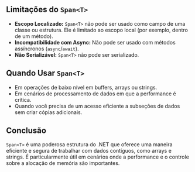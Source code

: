 ## Limitações do `Span<T>`

- **Escopo Localizado:** `Span<T>` não pode ser usado como campo de uma classe ou estrutura. Ele é limitado ao escopo local (por exemplo, dentro de um método).
- **Incompatibilidade com Async:** Não pode ser usado com métodos assíncronos (`async`/`await`).
- **Não Serializável:** `Span<T>` não pode ser serializado.

## Quando Usar `Span<T>`

- Em operações de baixo nível em buffers, arrays ou strings.
- Em cenários de processamento de dados em que a performance é crítica.
- Quando você precisa de um acesso eficiente a subseções de dados sem criar cópias adicionais.

## Conclusão

`Span<T>` é uma poderosa estrutura do .NET que oferece uma maneira eficiente e segura de trabalhar com dados contíguos, como arrays e strings. É particularmente útil em cenários onde a performance e o controle sobre a alocação de memória são importantes.
